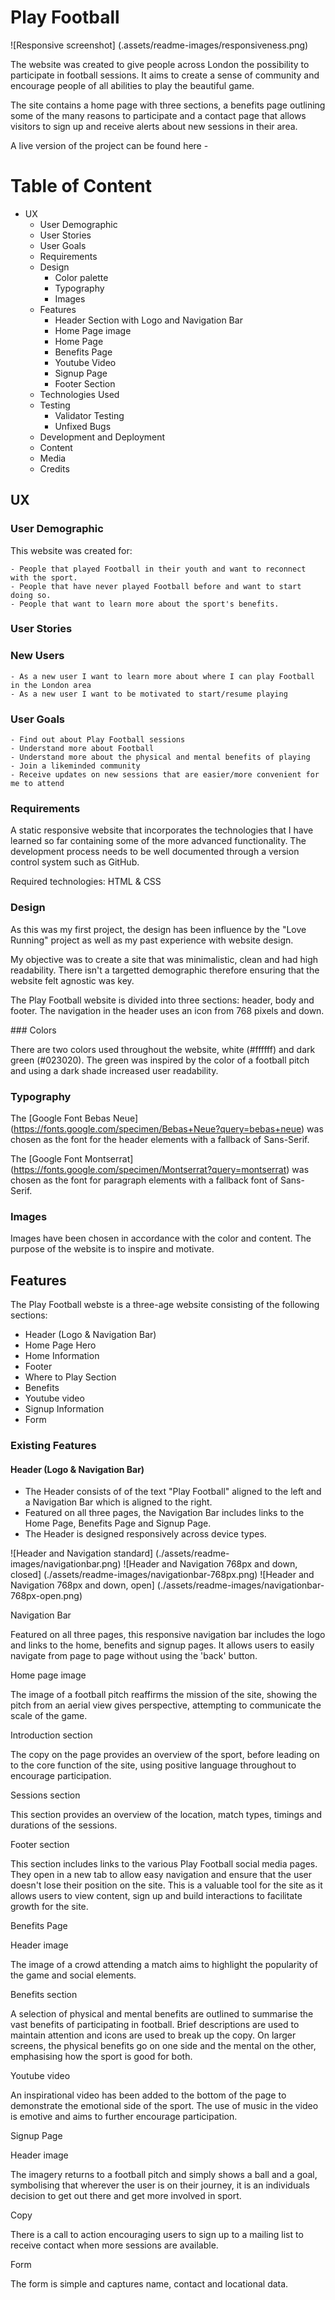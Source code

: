 # Play Football

![Responsive screenshot] (.assets/readme-images/responsiveness.png)



The website was created to give people across London the possibility to participate in football sessions. It aims to create a sense of community and encourage people of all abilities to play the beautiful game.

The site contains a home page with three sections, a benefits page outlining some of the many reasons to participate and a contact page that allows visitors to sign up and receive alerts about new sessions in their area.

A live version of the project can be found here - 

# Table of Content

+ UX
    + User Demographic
    + User Stories
    + User Goals
    + Requirements
    + Design
        + Color palette
        + Typography
        + Images
    + Features
        + Header Section with Logo and Navigation Bar
        + Home Page image
        + Home Page
        + Benefits Page
        + Youtube Video
        + Signup Page
        + Footer Section
    + Technologies Used
    + Testing
        + Validator Testing
        + Unfixed Bugs
    + Development and Deployment
    + Content
    + Media
    + Credits

## UX

### User Demographic

This website was created for:

    - People that played Football in their youth and want to reconnect with the sport.
    - People that have never played Football before and want to start doing so.
    - People that want to learn more about the sport's benefits.

### User Stories

### New Users

    - As a new user I want to learn more about where I can play Football in the London area
    - As a new user I want to be motivated to start/resume playing

### User Goals

    - Find out about Play Football sessions
    - Understand more about Football
    - Understand more about the physical and mental benefits of playing
    - Join a likeminded community
    - Receive updates on new sessions that are easier/more convenient for me to attend 

### Requirements

A static responsive website that incorporates the technologies that I have learned so far containing some of the more advanced functionality. The development process needs to be well documented through a version control system such as GitHub.

Required technologies: HTML & CSS

### Design

As this was my first project, the design has been influence by the "Love Running" project as well as my past experience with website design.

My objective was to create a site that was minimalistic, clean and had high readability. There isn't a targetted demographic therefore ensuring that the website felt agnostic was key.

The Play Football website is divided into three sections: header, body and footer. The navigation in the header uses an icon from 768 pixels and down.

### Colors

There are two colors used throughout the website, white (#ffffff) and dark green (#023020). The green was inspired by the color of a football pitch and using a dark shade increased user readability.

### Typography

The [Google Font Bebas Neue] (https://fonts.google.com/specimen/Bebas+Neue?query=bebas+neue) was chosen as the font for the header elements with a fallback of Sans-Serif.

The [Google Font Montserrat] (https://fonts.google.com/specimen/Montserrat?query=montserrat) was chosen as the font for paragraph elements with a fallback font of Sans-Serif.

### Images

Images have been chosen in accordance with the color and content. The purpose of the website is to inspire and motivate.

## Features

The Play Football webste is a three-age website consisting of the following sections:

- Header (Logo & Navigation Bar)
- Home Page Hero
- Home Information
- Footer
- Where to Play Section
- Benefits
- Youtube video
- Signup Information
- Form

### Existing Features

#### Header (Logo & Navigation Bar)

- The Header consists of of the text "Play Football" aligned to the left and a Navigation Bar which is aligned to the right.
- Featured on all three pages, the Navigation Bar includes links to the Home Page, Benefits Page and Signup Page.
- The Header is designed responsively across device types.

![Header and Navigation standard] (./assets/readme-images/navigationbar.png)
![Header and Navigation 768px and down, closed] (./assets/readme-images/navigationbar-768px.png)
![Header and Navigation 768px and down, open] (./assets/readme-images/navigationbar-768px-open.png)

Navigation Bar

Featured on all three pages, this responsive navigation bar includes the logo and links to the home, benefits and signup pages. It allows users to easily navigate from page to page without using the 'back' button.

Home page image

The image of a football pitch reaffirms the mission of the site, showing the pitch from an aerial view gives perspective, attempting to communicate the scale of the game.

Introduction section

The copy on the page provides an overview of the sport, before leading on to the core function of the site, using positive language throughout to encourage participation.

Sessions section

This section provides an overview of the location, match types, timings and durations of the sessions.

Footer section

This section includes links to the various Play Football social media pages. They open in a new tab to allow easy navigation and ensure that the user doesn't lose their position on the site.
This is a valuable tool for the site as it allows users to view content, sign up and build interactions to facilitate growth for the site.

Benefits Page

Header image

The image of a crowd attending a match aims to highlight the popularity of the game and social elements. 

Benefits section

A selection of physical and mental benefits are outlined to summarise the vast benefits of participating in football. Brief descriptions are used to maintain attention and icons are used to break up the copy. On larger screens, the physical benefits go on one side and the mental on the other, emphasising how the sport is good for both.

Youtube video

An inspirational video has been added to the bottom of the page to demonstrate the emotional side of the sport. The use of music in the video is emotive and aims to further encourage participation.

Signup Page

Header image

The imagery returns to a football pitch and simply shows a ball and a goal, symbolising that wherever the user is on their journey, it is an individuals decision to get out there and get more involved in sport.

Copy

There is a call to action encouraging users to sign up to a mailing list to receive contact when more sessions are available.

Form

The form is simple and captures name, contact and locational data.